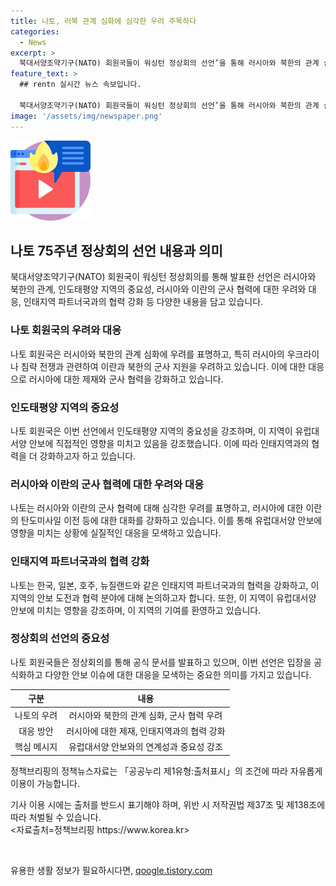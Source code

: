 ```yaml
---
title: 나토, 러북 관계 심화에 심각한 우려 주목하다
categories:
  - News
excerpt: >
  북대서양조약기구(NATO) 회원국들이 워싱턴 정상회의 선언’을 통해 러시아와 북한의 관계 심화에 대한 우려와 인도태평양 상황이 유럽대서양 안보에 미치는 영향을 강조했다. 또한, 인태지역 파트너 4개국(IP4)과의 협력 강화, 유럽대서양 안보에 대한 아시아태평양 파트너들의 지속적인 기여를 환영하고, 나토IP4 중점협력사업을 통한 실질협력을 증진하고 있다고 밝혔다.
feature_text: >
  ## rentn 실시간 뉴스 속보입니다.

  북대서양조약기구(NATO) 회원국들이 워싱턴 정상회의 선언’을 통해 러시아와 북한의 관계 심화에 대한 우려와 인도태평양 상황이 유럽대서양 안보에 미치는 영향을 강조했다. 또한, 인태지역 파트너 4개국(IP4)과의 협력 강화, 유럽대서양 안보에 대한 아시아태평양 파트너들의 지속적인 기여를 환영하고, 나토IP4 중점협력사업을 통한 실질협력을 증진하고 있다고 밝혔다.
image: '/assets/img/newspaper.png'
---
```


<p><img src="/assets/img/news.png" alt="rentncar 속보" /></p>

<h2 data-ke-size="size26">나토 75주년 정상회의 선언 내용과 의미</h2>

<p data-ke-size="size16">북대서양조약기구(NATO) 회원국이 워싱턴 정상회의를 통해 발표한 선언은 러시아와 북한의 관계, 인도태평양 지역의 중요성, 러시아와 이란의 군사 협력에 대한 우려와 대응, 인태지역 파트너국과의 협력 강화 등 다양한 내용을 담고 있습니다.</p>

<h3><b>나토 회원국의 우려와 대응</b></h3>

<p data-ke-size="size16">나토 회원국은 러시아와 북한의 관계 심화에 우려를 표명하고, 특히 러시아의 우크라이나 침략 전쟁과 관련하여 이란과 북한의 군사 지원을 우려하고 있습니다. 이에 대한 대응으로 러시아에 대한 제재와 군사 협력을 강화하고 있습니다.</p>

<h3><b>인도태평양 지역의 중요성</b></h3>

<p data-ke-size="size16">나토 회원국은 이번 선언에서 인도태평양 지역의 중요성을 강조하며, 이 지역이 유럽대서양 안보에 직접적인 영향을 미치고 있음을 강조했습니다. 이에 따라 인태지역과의 협력을 더 강화하고자 하고 있습니다.</p>

<h3><b>러시아와 이란의 군사 협력에 대한 우려와 대응</b></h3>

<p data-ke-size="size16">나토는 러시아와 이란의 군사 협력에 대해 심각한 우려를 표명하고, 러시아에 대한 이란의 탄도미사일 이전 등에 대한 대화를 강화하고 있습니다. 이를 통해 유럽대서양 안보에 영향을 미치는 상황에 실질적인 대응을 모색하고 있습니다.</p>

<h3><b>인태지역 파트너국과의 협력 강화</b></h3>

<p data-ke-size="size16">나토는 한국, 일본, 호주, 뉴질랜드와 같은 인태지역 파트너국과의 협력을 강화하고, 이 지역의 안보 도전과 협력 분야에 대해 논의하고자 합니다. 또한, 이 지역이 유럽대서양 안보에 미치는 영향을 강조하며, 이 지역의 기여를 환영하고 있습니다.</p>

<h3><b>정상회의 선언의 중요성</b></h3>

<p data-ke-size="size16">나토 회원국들은 정상회의를 통해 공식 문서를 발표하고 있으며, 이번 선언은 입장을 공식화하고 다양한 안보 이슈에 대한 대응을 모색하는 중요한 의미를 가지고 있습니다.</p>

<table>
    <thead>
        <tr>
            <th style="text-align: center;">구분</th>
            <th style="text-align: center;">내용</th>
        </tr>
    </thead>
    <tbody>
        <tr>
            <td style="text-align: center;">나토의 우려</td>
            <td style="text-align: center;">러시아와 북한의 관계 심화, 군사 협력 우려</td>
        </tr>
        <tr>
            <td style="text-align: center;">대응 방안</td>
            <td style="text-align: center;">러시아에 대한 제재, 인태지역과의 협력 강화</td>
        </tr>
        <tr>
            <td style="text-align: center;">핵심 메시지</td>
            <td style="text-align: center;">유럽대서양 안보와의 연계성과 중요성 강조</td>
        </tr>
    </tbody>
</table>

<p data-ke-size="size16">정책브리핑의 정책뉴스자료는 「공공누리 제1유형:출처표시」의 조건에 따라 자유롭게 이용이 가능합니다.</p>

<p data-ke-size="size16">기사 이용 시에는 출처를 반드시 표기해야 하며, 위반 시 저작권법 제37조 및 제138조에 따라 처벌될 수 있습니다. <br> <자료출처=정책브리핑 https://www.korea.kr></p>

<p data-ke-size="size16">&nbsp;</p>
유용한 생활 정보가 필요하시다면, <a href="https://qoogle.tistory.com" rel="dofollow">qoogle.tistory.com</a>


